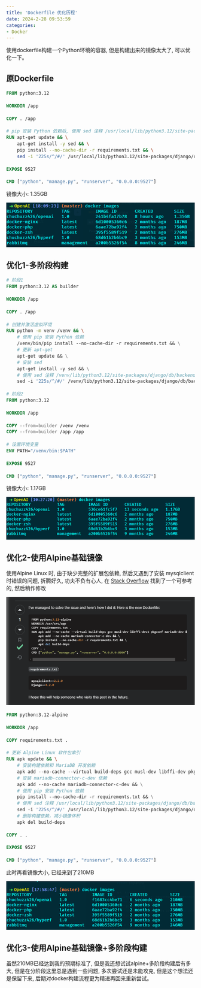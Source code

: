 ```yaml
---
title: 'Dockerfile 优化历程'
date: 2024-2-28 09:53:59
categories: 
- Docker
---
```




使用dockerfile构建一个Python环境的容器, 但是构建出来的镜像太大了, 可以优化一下。

<!--more-->



## 原Dockerfile

```dockerfile
FROM python:3.12

WORKDIR /app

COPY . /app

# pip 安装 Python 依赖后, 使用 sed 注释 /usr/local/lib/python3.12/site-packages/django/db/backends/base/base.py 的 225行, 避免检查mysql版本
RUN apt-get update && \
    apt-get install -y sed && \
    pip install --no-cache-dir -r requirements.txt && \
    sed -i '225s/^/#/' /usr/local/lib/python3.12/site-packages/django/db/backends/base/base.py

EXPOSE 9527

CMD ["python", "manage.py", "runserver", "0.0.0.0:9527"]
```

镜像大小: 1.35GB

![image-20240228095131880](dockerfile-optimization-story/image-20240228095131880.png)



## 优化1-多阶段构建

```dockerfile
# 阶段1
FROM python:3.12 AS builder

WORKDIR /app

COPY . /app

# 创建并激活虚拟环境
RUN python -m venv /venv && \
	# 使用 pip 安装 Python 依赖
	/venv/bin/pip install --no-cache-dir -r requirements.txt && \
	# 更新 apt-get
	apt-get update && \
	# 安装 sed
    apt-get install -y sed && \
    # 使用 sed 注释 /venv/lib/python3.12/site-packages/django/db/backends/base/base.py 的 225行，避免检查mysql版本
    sed -i '225s/^/#/' /venv/lib/python3.12/site-packages/django/db/backends/base/base.py

# 阶段2
FROM python:3.12

WORKDIR /app

COPY --from=builder /venv /venv
COPY --from=builder /app /app

# 设置环境变量
ENV PATH="/venv/bin:$PATH"

EXPOSE 9527

CMD ["python", "manage.py", "runserver", "0.0.0.0:9527"]
```

镜像大小: 1.17GB

![image-20240228102909647](dockerfile-optimization-story/image-20240228102909647.png)



## 优化2-使用Alpine基础镜像

使用Alpine Linux 时, 由于缺少完整的扩展包依赖, 然后又遇到了安装 mysqlclient 时错误的问题, 折腾好久, 功夫不负有心人, 在 [Stack Overflow](https://stackoverflow.com/questions/76533384/docker-alpine-build-fails-on-mysqlclient-installation-with-error-exception-can) 找到了一个可参考的, 然后稍作修改

![image-20240228175650361](dockerfile-optimization-story/image-20240228175650361.png)

```dockerfile
FROM python:3.12-alpine

WORKDIR /app

COPY requirements.txt .

# 更新 Alpine Linux 软件包索引
RUN apk update && \
    # 安装构建依赖和 MariaDB 开发依赖
    apk add --no-cache --virtual build-deps gcc musl-dev libffi-dev pkgconf mariadb-dev && \
    # 安装 mariadb-connector-c-dev 依赖
    apk add --no-cache mariadb-connector-c-dev && \
    # 使用 pip 安装 Python 依赖
    pip install --no-cache-dir -r requirements.txt && \
    # 使用 sed 注释 /usr/local/lib/python3.12/site-packages/django/db/backends/base/base.py 的 225行，避免检查mysql版本
    sed -i '225s/^/#/' /usr/local/lib/python3.12/site-packages/django/db/backends/base/base.py && \
    # 删除构建依赖，减小镜像体积
    apk del build-deps

COPY . .

EXPOSE 9527

CMD ["python", "manage.py", "runserver", "0.0.0.0:9527"]
```

此时再看镜像大小, 已经来到了210MB

![image-20240228180117254](dockerfile-optimization-story/image-20240228180117254.png)



## 优化3-使用Alpine基础镜像+多阶段构建

虽然210MB已经达到我的预期标准了, 但是我还想试试alpine+多阶段构建后有多大, 但是在分阶段这里总是遇到一些问题, 多次尝试还是未能攻克, 但是这个想法还是保留下来, 后期对docker构建流程更为精进再回来重新尝试。
